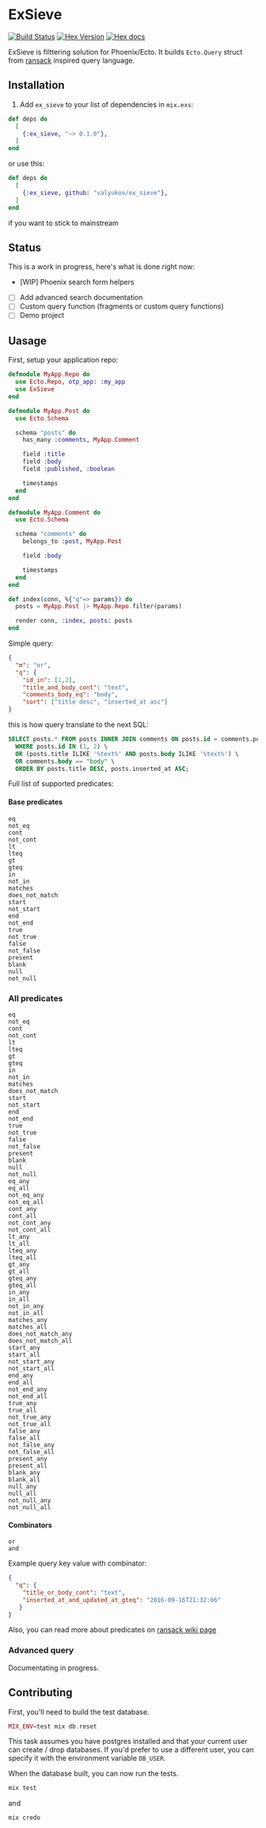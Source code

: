 # ExSieve

[![Build Status](https://travis-ci.org/valyukov/ex_sieve.svg?branch=master)](https://travis-ci.org/valyukov/ex_sieve) [![Hex Version](http://img.shields.io/hexpm/v/ex_sieve.svg?style=flat)](https://hex.pm/packages/ex_sieve) [![Hex docs](http://img.shields.io/badge/hex.pm-docs-green.svg?style=flat)](https://hexdocs.pm/ex_sieve)


ExSieve is filttering solution for Phoenix/Ecto. It builds `Ecto.Query` struct from [ransack](https://github.com/activerecord-hackery/ransack) inspired query language.

## Installation

  1. Add `ex_sieve` to your list of dependencies in `mix.exs`:

```elixir
def deps do
  [
    {:ex_sieve, "~> 0.1.0"},
  ]
end
```

or use this:

```elixir
def deps do
  [
    {:ex_sieve, github: "valyukov/ex_sieve"},
  ]
end
```
if you want to stick to mainstream


## Status
This is a work in progress, here's what is done right now:

- [WIP] Phoenix search form helpers
- [ ] Add advanced search documentation
- [ ] Custom query function (fragments or custom query functions)
- [ ] Demo project

## Uasage

First, setup your application repo:

```elixir
defmodule MyApp.Repo do
  use Ecto.Repo, otp_app: :my_app
  use ExSieve
end
```

```elixir
defmodule MyApp.Post do
  use Ecto.Schema

  schema "posts" do
    has_many :comments, MyApp.Comment

    field :title
    field :body
    field :published, :boolean

    timestamps
  end
end
```

```elixir
defmodule MyApp.Comment do
  use Ecto.Schema

  schema "comments" do
    belongs_to :post, MyApp.Post

    field :body

    timestamps
  end
end
```

```elixir
def index(conn, %{"q"=> params}) do
  posts = MyApp.Post |> MyApp.Repo.filter(params)

  render conn, :index, posts: posts
end
```

Simple query:

```json
{
  "m": "or",
  "q": {
    "id_in": [1,2],
    "title_and_body_cont": "text",
    "comments_body_eq": "body",
    "sort": ["title desc", "inserted_at asc"]
}

```
this is how query translate to the next SQL:
```sql
SELECT posts.* FROM posts INNER JOIN comments ON posts.id = comments.post_id \
  WHERE posts.id IN (1, 2) \
  OR (posts.title ILIKE '%text%' AND posts.body ILIKE '%text%') \
  OR comments.body == "body" \
  ORDER BY posts.title DESC, posts.inserted_at ASC;
```

Full list of supported predicates:

#### Base predicates
```
eq
not_eq
cont
not_cont
lt
lteq
gt
gteq
in
not_in
matches
does_not_match
start
not_start
end
not_end
true
not_true
false
not_false
present
blank
null
not_null
```
### All predicates
```
eq
not_eq
cont
not_cont
lt
lteq
gt
gteq
in
not_in
matches
does_not_match
start
not_start
end
not_end
true
not_true
false
not_false
present
blank
null
not_null
eq_any
eq_all
not_eq_any
not_eq_all
cont_any
cont_all
not_cont_any
not_cont_all
lt_any
lt_all
lteq_any
lteq_all
gt_any
gt_all
gteq_any
gteq_all
in_any
in_all
not_in_any
not_in_all
matches_any
matches_all
does_not_match_any
does_not_match_all
start_any
start_all
not_start_any
not_start_all
end_any
end_all
not_end_any
not_end_all
true_any
true_all
not_true_any
not_true_all
false_any
false_all
not_false_any
not_false_all
present_any
present_all
blank_any
blank_all
null_any
null_all
not_null_any
not_null_all
```

#### Combinators
```
or
and
```

Example query key value with combinator:

```json
{
  "q": {
    "title_or_body_cont": "text",
    "inserted_at_and_updated_at_gteq": "2016-09-16T21:32:06"
   }
}
```

Also, you can read more about predicates on [ransack wiki page](https://github.com/activerecord-hackery/ransack/wiki/Basic-Searching)


### Advanced query
 Documentating in progress.
 
## Contributing

First, you'll need to build the test database.

```elixir
MIX_ENV=test mix db.reset
```

This task assumes you have postgres installed and that your current user can create / drop databases. If you'd prefer to use a different user, you can specify it with the environment variable `DB_USER`.

When the database built, you can now run the tests.

```elixir
mix test
```
and

```elixir
mix credo
```
